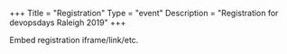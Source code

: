 +++
Title = "Registration"
Type = "event"
Description = "Registration for devopsdays Raleigh 2019"
+++

<div style="width:100%; text-align:left;">

Embed registration iframe/link/etc.
</div></div>
</div>
